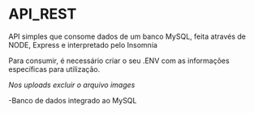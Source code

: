 # API_REST
API simples que consome dados de um banco MySQL, feita através de NODE, Express e interpretado pelo Insomnia

Para consumir, é necessário criar o seu .ENV com as informações específicas para utilização.

*Nos uploads excluir o arquivo images*

-Banco de dados integrado ao MySQL
